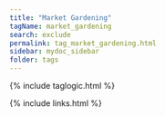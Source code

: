 ```yaml
---
title: "Market Gardening"
tagName: market_gardening 
search: exclude
permalink: tag_market_gardening.html
sidebar: mydoc_sidebar
folder: tags
---
```


{% include taglogic.html %}

{% include links.html %}